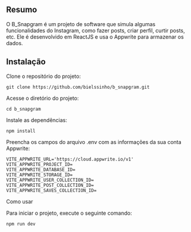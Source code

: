 ## Resumo
O B_Snapgram é um projeto de software que simula algumas funcionalidades do Instagram, como fazer posts, criar perfil, curtir posts, etc. Ele é desenvolvido em ReactJS e usa o Appwrite para armazenar os dados.

## Instalação

Clone o repositório do projeto:

```git clone https://github.com/bielssinho/b_snapgram.git```

Acesse o diretório do projeto:

```cd b_snapgram```

Instale as dependências:

```npm install```

Preencha os campos do arquivo .env com as informações da sua conta Appwrite:
```
VITE_APPWRITE_URL='https://cloud.appwrite.io/v1'
VITE_APPWRITE_PROJECT_ID=
VITE_APPWRITE_DATABASE_ID=
VITE_APPWRITE_STORAGE_ID=
VITE_APPWRITE_USER_COLLECTION_ID=
VITE_APPWRITE_POST_COLLECTION_ID=
VITE_APPWRITE_SAVES_COLLECTION_ID=
```
Como usar

Para iniciar o projeto, execute o seguinte comando:

```npm run dev```

